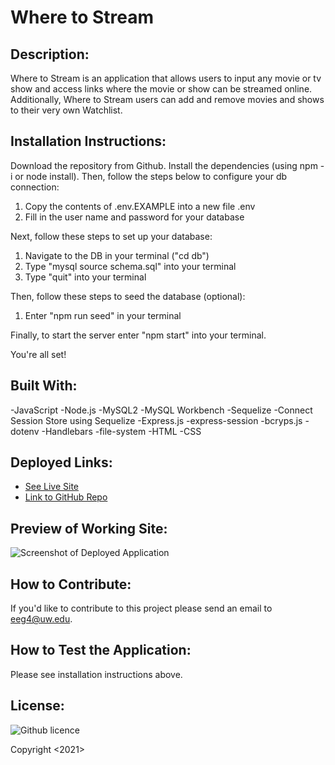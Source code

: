# Where to Stream

## Description:
Where to Stream is an application that allows users to input any movie or tv show and access links where the movie or show can be streamed online. Additionally, Where to Stream users can add and remove movies and shows to their very own Watchlist.

## Installation Instructions:
Download the repository from Github. Install the dependencies (using npm -i or node install). Then, follow the steps below to configure your db connection:

1. Copy the contents of .env.EXAMPLE into a new file .env
2. Fill in the user name and password for your database

Next, follow these steps to set up your database:
1. Navigate to the DB in your terminal ("cd db")
2. Type "mysql source schema.sql" into your terminal
3. Type "quit" into your terminal

Then, follow these steps to seed the database (optional):
1. Enter "npm run seed" in your terminal

Finally, to start the server enter "npm start" into your terminal.

You're all set!

## Built With:
-JavaScript
-Node.js
-MySQL2
-MySQL Workbench
-Sequelize
-Connect Session Store using Sequelize
-Express.js
-express-session
-bcryps.js
-dotenv
-Handlebars
-file-system
-HTML
-CSS


## Deployed Links:
* [See Live Site](https://wheretomovie.herokuapp.com/)
* [Link to GitHub Repo](https://github.com/egraham96/Where-to-Watch)

## Preview of Working Site:
![Screenshot of Deployed Application](./public/assets/screenshot.png)

## How to Contribute:
If you'd like to contribute to this project please send an email to eeg4@uw.edu.

## How to Test the Application:
Please see installation instructions above. 

## License:

![Github licence](http://img.shields.io/badge/license-MIT-blue.svg)

Copyright <2021><Emma Graham>
